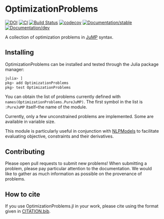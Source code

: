 # OptimizationProblems

[![DOI](https://zenodo.org/badge/DOI/10.5281/zenodo.3672094.svg)](https://doi.org/10.5281/zenodo.3672094)
[![CI](https://github.com/JuliaSmoothOptimizers/OptimizationProblems.jl/workflows/CI/badge.svg?branch=main)](https://github.com/JuliaSmoothOptimizers/OptimizationProblems.jl/actions)
[![Build Status](https://api.cirrus-ci.com/github/JuliaSmoothOptimizers/OptimizationProblems.jl.svg)](https://cirrus-ci.com/github/JuliaSmoothOptimizers/OptimizationProblems.jl)
[![codecov](https://codecov.io/gh/JuliaSmoothOptimizers/OptimizationProblems.jl/branch/main/graph/badge.svg)](https://codecov.io/gh/JuliaSmoothOptimizers/OptimizationProblems.jl)
[![Documentation/stable](https://img.shields.io/badge/docs-stable-blue.svg)](https://JuliaSmoothOptimizers.github.io/OptimizationProblems.jl/stable)
[![Documentation/dev](https://img.shields.io/badge/docs-latest-blue.svg)](https://JuliaSmoothOptimizers.github.io/OptimizationProblems.jl/latest)

A collection of optimization problems in
[JuMP](https://github.com/JuliaOpt/JuMP.jl) syntax.

## Installing

OptimizationProblems can be installed and tested through the Julia package manager:

```julia
julia> ]
pkg> add OptimizationProblems
pkg> test OptimizationProblems
```

You can obtain the list of problems currently defined with
`names(OptimizationProblems.PureJuMP)`. The first symbol in the list is
`:PureJuMP` itself&ndash;the name of the module.

Currently, only a few unconstrained problems are implemented. Some are
available in variable size.

This module is particularly useful in conjunction with
[NLPModels](https://github.com/JuliaSmoothOptimizers/NLPModels.jl) to facilitate evaluating
objective, constraints and their derivatives.

## Contributing

Please open pull requests to submit new problems! When submitting a problem,
please pay particular attention to the documentation. We would like to gather
as much information as possible on the provenance of problems.

## How to cite

If you use OptimizationProblems.jl in your work, please cite using the format given in [CITATION.bib](CITATION.bib).
